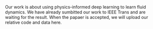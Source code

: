Our work is about using physics-informed deep learning to learn fluid dynamics. We have already sumbitted our work to IEEE Trans and are waiting for the result. When the papaer is accepted, we will upload our relative code and data here. 
